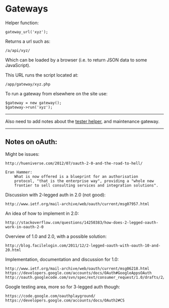 
# Gateways

Helper function:

	gateway_url('xyz');

Returns a url such as:

	/a/api/xyz/

Which can be loaded by a browser (i.e. to return JSON data to some JavaScript).

This URL runs the script located at:

	/app/gateway/xyz.php

To run a gateway from elsewhere on the site use:

	$gateway = new gateway();
	$gateway->run('xyz');

---

Also need to add notes about the [tester helper](../../doc/system/tester.md), and maintenance gateway.

---

## Notes on oAuth:

Might be issues:

	http://hueniverse.com/2012/07/oauth-2-0-and-the-road-to-hell/

	Eran Hammer:
		What is now offered is a blueprint for an authorisation
		protocol, "that is the enterprise way", providing a "whole new
		frontier to sell consulting services and integration solutions".

Discussion with 2-legged auth in 2.0 (not good):

	http://www.ietf.org/mail-archive/web/oauth/current/msg07957.html

An idea of how to implement in 2.0:

	http://stackoverflow.com/questions/14250383/how-does-2-legged-oauth-work-in-oauth-2-0

Overview of 1.0 and 2.0, with a possible solution:

	http://blog.facilelogin.com/2011/12/2-legged-oauth-with-oauth-10-and-20.html

Implementation, documentation and discussion for 1.0:

	http://www.ietf.org/mail-archive/web/oauth/current/msg06218.html
	https://developers.google.com/accounts/docs/OAuth#GoogleAppsOAuth
	http://oauth.googlecode.com/svn/spec/ext/consumer_request/1.0/drafts/2/spec.html

Google testing area, more so for 3-legged auth though:

	https://code.google.com/oauthplayground/
	https://developers.google.com/accounts/docs/OAuth2#CS
